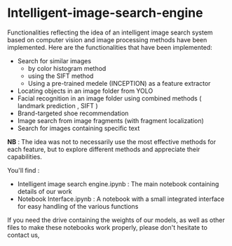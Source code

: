 # Intelligent-image-search-engine

Functionalities reflecting the idea of an intelligent image search system based on computer vision and image processing methods have been implemented. Here are the functionalities that have been implemented: 
* Search for similar images 
  * by color histogram method
  * using the SIFT method
  * Using a pre-trained medele (INCEPTION) as a feature extractor
* Locating objects in an image folder from YOLO 
* Facial recognition in an image folder using combined methods ( landmark prediction , SIFT )
* Brand-targeted shoe recommendation
* Image search from image fragments (with fragment localization)
* Search for images containing specific text

**NB** : The idea was not to necessarily use the most effective methods for each feature, but to explore different methods and appreciate their capabilities.

You'll find :
* Intelligent image search engine.ipynb : The main notebook containing details of our work
* Notebook Interface.ipynb : A notebook with a small integrated interface for easy handling of the various functions

If you need the drive containing the weights of our models, as well as other files to make these notebooks work properly, please don't hesitate to contact us,
